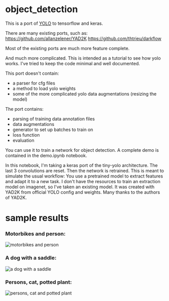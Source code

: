 # object_detection
This is a port of [YOLO](https://pjreddie.com/darknet/) to tensorflow and keras.

There are many existing ports, such as:
https://github.com/allanzelener/YAD2K
https://github.com/thtrieu/darkflow

Most of the existing ports are much more feature complete.

And much more complicated.
This is intended as a tutorial to see how yolo works.
I've tried to keep the code minimal and well documented.

This port doesn't contain:
 - a parser for cfg files
 - a method to load yolo weights
 - some of the more complicated yolo data augmentations (resizing the model)

The port contains:
 - parsing of training data annotation files
 - data augmentations
 - generator to set up batches to train on
 - loss function
 - evaluation

You can use it to train a network for object detection.
A complete demo is contained in the demo.ipynb notebook.

In this notebook, I'm taking a keras port of the tiny-yolo architecture.
The last 3 convolutions are reset.
Then the network is retrained.
This is meant to simulate the usual workflow: You use a pretrained model to extract features and adapt it to a new task.
I don't have the resources to train an extraction model on imagenet, so I've taken an existing model.
It was created with YAD2K from official YOLO config and weights.
Many thanks to the authors of YAD2K.


# sample results

### Motorbikes and person:

![motorbikes and person](http://i.imgur.com/bzpdub5.png "")

### A dog with a saddle:

![a dog with a saddle](http://i.imgur.com/wbr1fNP.png "")

### Persons, cat, potted plant:

![persons, cat and potted plant](http://i.imgur.com/ZGARTfG.png "")
